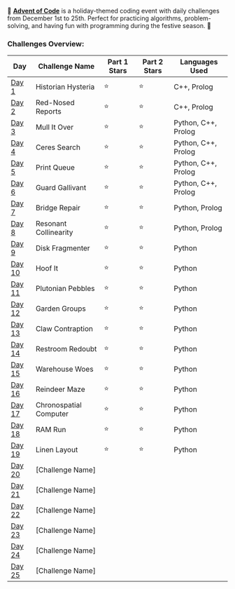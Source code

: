 🎄 [**Advent of Code**](https://adventofcode.com) is a holiday-themed coding event with daily challenges from December 1st to 25th. Perfect for practicing algorithms, problem-solving, and having fun with programming during the festive season. 🎁

### Challenges Overview:

| Day   | Challenge Name          | Part 1 Stars | Part 2 Stars | Languages Used        |
|-------|-------------------------|--------------|--------------|-----------------------|
| [Day 1](https://adventofcode.com/2024/day/1) | Historian Hysteria | ⭐️ | ⭐️ | C++, Prolog           |
| [Day 2](https://adventofcode.com/2024/day/2) | Red-Nosed Reports   | ⭐️ | ⭐️ | C++, Prolog           |
| [Day 3](https://adventofcode.com/2024/day/3) | Mull It Over         | ⭐️ | ⭐️ | Python, C++, Prolog   |
| [Day 4](https://adventofcode.com/2024/day/4) | Ceres Search         | ⭐️ | ⭐️ | Python, C++, Prolog   |
| [Day 5](https://adventofcode.com/2024/day/5) | Print Queue          | ⭐️ | ⭐️ | Python, C++, Prolog   |
| [Day 6](https://adventofcode.com/2024/day/6) | Guard Gallivant      | ⭐️ | ⭐️ | Python, C++, Prolog   |
| [Day 7](https://adventofcode.com/2024/day/7) | Bridge Repair        | ⭐️ | ⭐️ | Python, Prolog        |
| [Day 8](https://adventofcode.com/2024/day/8) | Resonant Collinearity | ⭐️ | ⭐️ | Python, Prolog        |
| [Day 9](https://adventofcode.com/2024/day/9) | Disk Fragmenter     | ⭐️ | ⭐️ | Python |
| [Day 10](https://adventofcode.com/2024/day/10) | Hoof It    | ⭐️ | ⭐️ | Python |
| [Day 11](https://adventofcode.com/2024/day/11) | Plutonian Pebbles    | ⭐️ | ⭐️ | Python |
| [Day 12](https://adventofcode.com/2024/day/12) | Garden Groups    | ⭐️ | ⭐️ | Python |
| [Day 13](https://adventofcode.com/2024/day/13) | Claw Contraption    | ⭐️ | ⭐️ | Python |
| [Day 14](https://adventofcode.com/2024/day/14) | Restroom Redoubt    | ⭐️ | ⭐️ | Python |
| [Day 15](https://adventofcode.com/2024/day/15) | Warehouse Woes    | ⭐️ | ⭐️ | Python |
| [Day 16](https://adventofcode.com/2024/day/16) | Reindeer Maze    | ⭐️ | ⭐️ | Python |
| [Day 17](https://adventofcode.com/2024/day/17) | Chronospatial Computer    | ⭐️ | ⭐️ | Python |
| [Day 18](https://adventofcode.com/2024/day/18) | RAM Run    | ⭐️ | ⭐️ | Python |
| [Day 19](https://adventofcode.com/2024/day/19) | Linen Layout    | ⭐️ | ⭐️ | Python |
| [Day 20](https://adventofcode.com/2024/day/20) | [Challenge Name]    |   |   |                       |
| [Day 21](https://adventofcode.com/2024/day/21) | [Challenge Name]    |   |   |                       |
| [Day 22](https://adventofcode.com/2024/day/22) | [Challenge Name]    |   |   |                       |
| [Day 23](https://adventofcode.com/2024/day/23) | [Challenge Name]    |   |   |                       |
| [Day 24](https://adventofcode.com/2024/day/24) | [Challenge Name]    |   |   |                       |
| [Day 25](https://adventofcode.com/2024/day/25) | [Challenge Name]    |   |   |                       |
